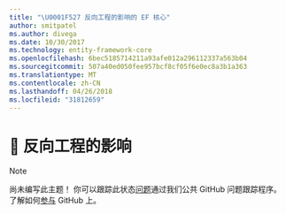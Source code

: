 ```yaml
---
title: "\U0001F527 反向工程的影响的 EF 核心"
author: smitpatel
ms.author: divega
ms.date: 10/30/2017
ms.technology: entity-framework-core
ms.openlocfilehash: 6bec5185714211a93afe012a296112337a563b04
ms.sourcegitcommit: 507a40ed050fee957bcf8cf05f6e0ec8a3b1a363
ms.translationtype: MT
ms.contentlocale: zh-CN
ms.lasthandoff: 04/26/2018
ms.locfileid: "31812659"
---
```

# <a name="-reverse-engineering"></a>🔧 反向工程的影响

> [!NOTE]
> 尚未编写此主题！ 你可以跟踪此状态[问题][ 1]通过我们公共 GitHub 问题跟踪程序。 了解如何[参与][ 2] GitHub 上。


  [1]: https://github.com/aspnet/EntityFramework.Docs/issues/508
  [2]: https://github.com/aspnet/EntityFramework.Docs/blob/master/CONTRIBUTING.md
